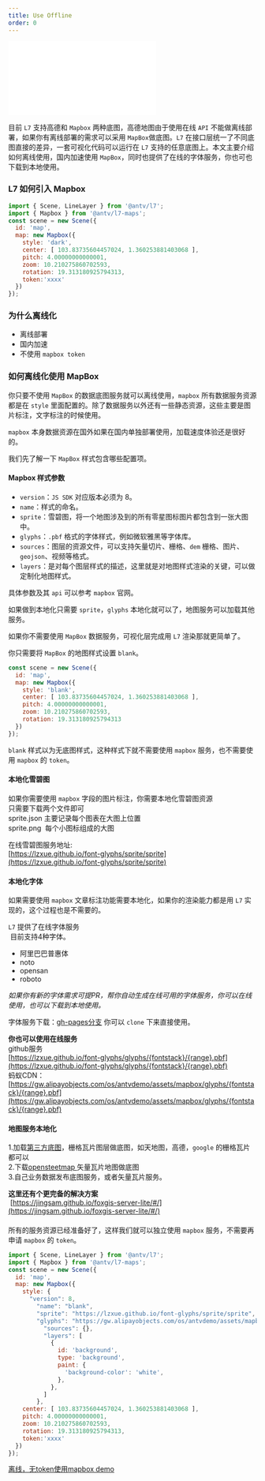 ```yaml
---
title: Use Offline
order: 0
---
```

<embed src="@/docs/api/common/style.md"></embed>

目前 `L7` 支持高德和 `Mapbox` 两种底图，高德地图由于使用在线 `API` 不能做离线部署，如果你有离线部署的需求可以采用 `MapBox`做底图。`L7` 在接口层统一了不同底图直接的差异，一套可视化代码可以运行在 `L7` 支持的任意底图上。本文主要介绍如何离线使用，国内加速使用 `MapBox`，同时也提供了在线的字体服务，你也可也下载到本地使用。

### L7 如何引入 Mapbox

```javascript
import { Scene, LineLayer } from '@antv/l7';
import { Mapbox } from '@antv/l7-maps';
const scene = new Scene({
  id: 'map',
  map: new Mapbox({
    style: 'dark',
    center: [ 103.83735604457024, 1.360253881403068 ],
    pitch: 4.00000000000001,
    zoom: 10.210275860702593,
    rotation: 19.313180925794313,
    token:'xxxx'
  })
});
```
### 为什么离线化

- 离线部署
- 国内加速
- 不使用 `mapbox token`

### 如何离线化使用 MapBox

你只要不使用 `MapBox` 的数据底图服务就可以离线使用，`mapbox` 所有数据服务资源都是在 `style` 里面配置的。除了数据服务以外还有一些静态资源，这些主要是图片标注，文字标注的时候使用。    

`mapbox` 本身数据资源在国外如果在国内单独部署使用，加载速度体验还是很好的。   

我们先了解一下 `MapBox` 样式包含哪些配置项。    

#### Mapbox 样式参数

- `version`：`JS SDK` 对应版本必须为 8。
- `name`：样式的命名。
- `sprite`：雪碧图，将一个地图涉及到的所有零星图标图片都包含到一张大图中。
- `glyphs`：`.pbf` 格式的字体样式，例如微软雅黑等字体库。
- `sources`：图层的资源文件，可以支持矢量切片、栅格、`dem` 栅格、图片、`geojson`、视频等格式。
- `layers`：是对每个图层样式的描述，这里就是对地图样式渲染的关键，可以做定制化地图样式。

具体参数及其 `api` 可以参考 `mapbox` 官网。   

如果做到本地化只需要 `sprite`，`glyphs` 本地化就可以了，地图服务可以加载其他服务。    

如果你不需要使用 `MapBox` 数据服务，可视化层完成用 `L7` 渲染那就更简单了。

你只需要将 `MapBox` 的地图样式设置 `blank`。  

```javascript
const scene = new Scene({
  id: 'map',
  map: new Mapbox({
    style: 'blank',
    center: [ 103.83735604457024, 1.360253881403068 ],
    pitch: 4.00000000000001,
    zoom: 10.210275860702593,
    rotation: 19.313180925794313
  })
});
```

`blank` 样式以为无底图样式，这种样式下就不需要使用 `mapbox` 服务，也不需要使用 `mapbox` 的 `token`。   

#### 本地化雪碧图

如果你需要使用 `mapbox` 字段的图片标注，你需要本地化雪碧图资源<br />只需要下载两个文件即可<br />sprite.json 主要记录每个图表在大图上位置<br />sprite.png  每个小图标组成的大图

在线雪碧图服务地址:<br />[https://lzxue.github.io/font-glyphs/sprite/sprite](https://lzxue.github.io/font-glyphs/sprite/sprite)

#### 本地化字体

如果需要使用 `mapbox` 文章标注功能需要本地化，如果你的渲染能力都是用 `L7` 实现的，这个过程也是不需要的。    

`L7` 提供了在线字体服务<br /> 目前支持4种字体。

- 阿里巴巴普惠体
- noto
- opensan
- roboto

_如果你有新的字体需求可提PR，帮你自动生成在线可用的字体服务，你可以在线使用，也可以下载到本地使用。_

字体服务下载：[gh-pages分支](https://github.com/lzxue/font-glyphs/tree/gh-pages) 你可以 `clone` 下来直接使用。

**你也可以使用在线服务**<br />github服务<br />[https://lzxue.github.io/font-glyphs/glyphs/{fontstack}/{range}.pbf](https://lzxue.github.io/font-glyphs/glyphs/{fontstack}/{range}.pbf)<br />蚂蚁CDN：<br />[https://gw.alipayobjects.com/os/antvdemo/assets/mapbox/glyphs/{fontstack}/{range}.pbf](https://gw.alipayobjects.com/os/antvdemo/assets/mapbox/glyphs/{fontstack}/{range}.pbf)

#### 地图服务本地化

1.加载[第三方底图](https://github.com/htoooth/Leaflet.ChineseTmsProviders)，栅格瓦片图层做底图，如天地图，高德，`google` 的栅格瓦片都可以<br />
2.下载[opensteetmap ](https://openmaptiles.com/downloads/planet/)矢量瓦片地图做底图<br />
3.自己业务数据发布底图服务，或者矢量瓦片服务。

**这里还有个更完备的解决方案**<br /> [https://jingsam.github.io/foxgis-server-lite/#/](https://jingsam.github.io/foxgis-server-lite/#/)

#### 

所有的服务资源已经准备好了，这样我们就可以独立使用 `mapbox` 服务，不需要再申请 `mapbox` 的 `token`。

```javascript
import { Scene, LineLayer } from '@antv/l7';
import { Mapbox } from '@antv/l7-maps';
const scene = new Scene({
  id: 'map',
  map: new Mapbox({
    style: {
      "version": 8,
        "name": "blank",
        "sprite": "https://lzxue.github.io/font-glyphs/sprite/sprite",
        "glyphs": "https://gw.alipayobjects.com/os/antvdemo/assets/mapbox/glyphs/{fontstack}/{range}.pbf",
          "sources": {},
          "layers": [
            {
              id: 'background',
              type: 'background',
              paint: {
                'background-color': 'white',
              },
            },
          ]
        },
    center: [ 103.83735604457024, 1.360253881403068 ],
    pitch: 4.00000000000001,
    zoom: 10.210275860702593,
    rotation: 19.313180925794313,
    token:'xxxx'
  })
});
```

[离线，无token使用mapbox demo](https://codesandbox.io/embed/frosty-architecture-tv6uv?fontsize=14&hidenavigation=1&theme=dark)<br />
